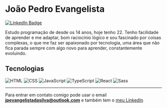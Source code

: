 # João Pedro Evangelista

[![LinkedIn Badge](https://img.shields.io/badge/-LinkedIn-0a66c2?style=flat-square&logo=linkedin)](https://www.linkedin.com/in/joao-pedro-evangelista-da-silva/)

Estudo programação de desde os 14 anos, hoje tenho 22. Tenho facilidade de aprender e me adaptar, bom raciocínio lógico e sou fascinado por coisas complexas, o que me faz ser apaixonado por tecnologia, uma área que não fica parada sempre com algo novo para aprender, constantemente evoluindo.

## Tecnologias
![HTML](https://img.shields.io/badge/-HTML-e34f26?style=for-the-badge&logo=html5&logoColor=white)
![CSS](https://img.shields.io/badge/-CSS-1572b6?style=for-the-badge&logo=css3)
![JavaScript](https://img.shields.io/badge/-JavaScript-f7df1e?style=for-the-badge&logo=javascript&logoColor=black)
![TypeScript](https://img.shields.io/badge/-TypeScript-3178c6?style=for-the-badge&logo=typescript&logoColor=white)
![React](https://img.shields.io/badge/-React-20232a?style=for-the-badge&logo=react)
![Sass](https://img.shields.io/badge/-Sass-cc6699?style=for-the-badge&logo=sass&logoColor=white)

---

Para entrar em contato comigo pode usar o email **jpevangelistadasilva@outlook.com** e também tem o [meu LinkedIn](https://www.linkedin.com/in/joao-pedro-evangelista-da-silva/)
